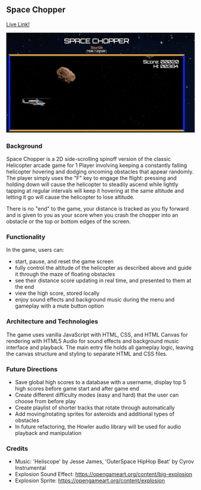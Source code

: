 ## Space Chopper


[Live Link!](https://sheriffhoodie.github.io/space-chopper/)

![Gameplay Gif](images/space-chopper.gif)

### Background

Space Chopper is a 2D side-scrolling spinoff version of the classic Helicopter arcade game for 1 Player involving keeping a constantly falling helicopter hovering and dodging oncoming obstacles that appear randomly. The player simply uses the "F" key to engage the flight: pressing and holding down will cause the helicopter to steadily ascend while lightly tapping at regular intervals will keep it hovering at the same altitude and letting it go will cause the helicopter to lose altitude.

There is no "end" to the game, your distance is tracked as you fly forward and is given to you as your score when you crash the chopper into an obstacle or the top or bottom edges of the screen.

### Functionality

In the game, users can:

* start, pause, and reset the game screen
* fully control the altitude of the helicopter as described above and guide it through the maze of floating obstacles
* see their distance score updating in real time, and presented to them at the end
* view the high score, stored locally
* enjoy sound effects and background music during the menu and gameplay with a mute button option


### Architecture and Technologies

The game uses vanilla JavaScript with HTML, CSS, and HTML Canvas for rendering with HTML5 Audio for sound effects and background music interface and playback. The main entry file holds all gameplay logic, leaving the canvas structure and styling to separate HTML and CSS files.

### Future Directions

* Save global high scores to a database with a username, display top 5 high scores before game start and after game end
* Create different difficulty modes (easy and hard) that the user can choose from before play
* Create playlist of shorter tracks that rotate through automatically
* Add moving/rotating sprites for asteroids and additional types of obstacles
* In future refactoring, the Howler audio library will be used for audio playback and manipulation

### Credits

* Music: 'Heliscope' by Jesse James,
       'OuterSpace HipHop Beat' by Cyrov Instrumental
* Explosion Sound Effect: https://opengameart.org/content/big-explosion
* Explosion Sprite: https://opengameart.org/content/explosion
